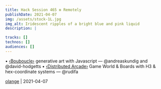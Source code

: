 ```yaml
---
title: Hack Session 465 ✼ Remotely
publishDate: 2021-04-07
img: /assets/stock-1L.jpg
img_alt: Iridescent ripples of a bright blue and pink liquid
description: |

tracks: []
technos: []
audiences: []
---
```


• [‹Bouboucle›](http://bouboucle.com) generative art with Javascript — @andreaskundig and @david-hodgetts 
• [‹Distributed Arcade›](https://github.com/olange/arcade) Game World & Boards with H3 & hex-coordinate systems — @rudifa

[olange](https://github.com/olange) | 2021-04-07


